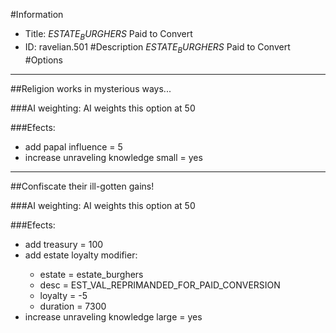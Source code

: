 #Information
 - Title: $ESTATE_BURGHERS$ Paid to Convert
 - ID: ravelian.501
#Description
$ESTATE_BURGHERS$ Paid to Convert
#Options

___
##Religion works in mysterious ways...

###AI weighting:
AI weights this option at 50


###Efects:<ul><li>add papal influence = 5</li><li>increase unraveling knowledge small = yes</li></ul>

___
##Confiscate their ill-gotten gains!

###AI weighting:
AI weights this option at 50


###Efects:<ul><li>add treasury = 100</li><li>add estate loyalty modifier:</li><ul><li>estate = estate_burghers</li><li>desc = EST_VAL_REPRIMANDED_FOR_PAID_CONVERSION</li><li>loyalty = -5</li><li>duration = 7300</li></ul><li>increase unraveling knowledge large = yes</li></ul>
